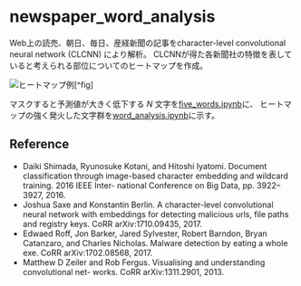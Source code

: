 # newspaper_word_analysis

Web上の読売、朝日、毎日、産経新聞の記事をcharacter-level convolutional neural network (CLCNN) により解析。
CLCNNが得た各新聞社の特徴を表していると考えられる部位についてのヒートマップを作成。

![ヒートマップ例[^fig]](https://user-images.githubusercontent.com/20217092/35472436-794c7ea8-03b2-11e8-9e30-b04dd04afb80.png)

マスクすると予測値が大きく低下する _N_ 文字を[five_words.ipynb](https://github.com/IyatomiLab/newspaper_word_analysis/blob/master/five_words.ipynb)に、
ヒートマップの強く発火した文字群を[word_analysis.ipynb](https://github.com/IyatomiLab/newspaper_word_analysis/blob/master/word_analysis.ipynb)に示す。

## Reference
- Daiki Shimada, Ryunosuke Kotani, and Hitoshi Iyatomi. Document classification through image-based character embedding and wildcard training. 2016 IEEE Inter- national Conference on Big Data, pp. 3922–3927, 2016.
- Joshua Saxe and Konstantin Berlin. A character-level convolutional neural network with embeddings for detecting malicious urls, file paths and registry keys. CoRR arXiv:1710.09435, 2017.
- Edwaed Roff, Jon Barker, Jared Sylvester, Robert Barndon, Bryan Catanzaro, and Charles Nicholas. Malware detection by eating a whole exe. CoRR arXiv:1702.08568, 2017.
- Matthew D Zeiler and Rob Fergus. Visualising and understanding convolutional net- works. CoRR arXiv:1311.2901, 2013.
